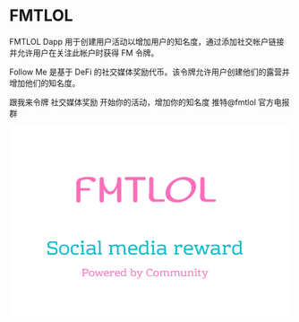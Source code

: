 # FMTLOL


FMTLOL Dapp 用于创建用户活动以增加用户的知名度，通过添加社交帐户链接并允许用户在关注此帐户时获得 FM 令牌。

Follow Me 是基于 DeFi 的社交媒体奖励代币。该令牌允许用户创建他们的露营并增加他们的知名度。

跟我来令牌
社交媒体奖励
开始你的活动，增加你的知名度
推特@fmtlol
官方电报群

![fmtlol-dapp-social-bsc-image1_23130c18f4306b2a9c9358dc11cd9f1b](fmtlol-dapp-social-bsc-image1_23130c18f4306b2a9c9358dc11cd9f1b.png)
